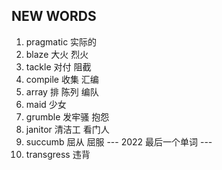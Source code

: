 ## NEW WORDS

1. pragmatic 实际的
2. blaze 大火 烈火
3. tackle 对付 阻截
4. compile 收集 汇编
5. array 排 陈列 编队
6. maid 少女
7. grumble 发牢骚 抱怨
8. janitor 清洁工 看门人
9. succumb 屈从 屈服
   --- 2022 最后一个单词 ---
10. transgress 违背
